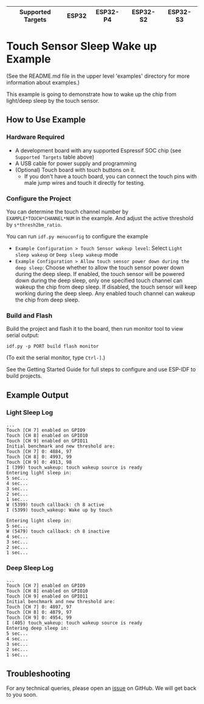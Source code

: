 | Supported Targets | ESP32 | ESP32-P4 | ESP32-S2 | ESP32-S3 |
| ----------------- | ----- | -------- | -------- | -------- |

# Touch Sensor Sleep Wake up Example

(See the README.md file in the upper level 'examples' directory for more information about examples.)

This example is going to demonstrate how to wake up the chip from light/deep sleep by the touch sensor.

## How to Use Example

### Hardware Required

* A development board with any supported Espressif SOC chip (see `Supported Targets` table above)
* A USB cable for power supply and programming
* (Optional) Touch board with touch buttons on it.
    - If you don't have a touch board, you can connect the touch pins with male jump wires and touch it directly for testing.

### Configure the Project

You can determine the touch channel number by ``EXAMPLE*TOUCH*CHANNEL*NUM`` in the example. And adjust the active threshold by ``s*thresh2bm_ratio``.

You can run `idf.py menuconfig` to configure the example

- `Example Configuration > Touch Sensor wakeup level`: Select `Light sleep wakeup` or `Deep sleep wakeup` mode
- `Example Configuration > Allow touch sensor power down during the deep sleep`: Choose whether to allow the touch sensor power down during the deep sleep. If enabled, the touch sensor will be powered down during the deep sleep, only one specified touch channel can wakeup the chip from deep sleep. If disabled, the touch sensor will keep working during the deep sleep. Any enabled touch channel can wakeup the chip from deep sleep.


### Build and Flash

Build the project and flash it to the board, then run monitor tool to view serial output:

```
idf.py -p PORT build flash monitor
```

(To exit the serial monitor, type ``Ctrl-]``.)

See the Getting Started Guide for full steps to configure and use ESP-IDF to build projects.

## Example Output

### Light Sleep Log

```
...
Touch [CH 7] enabled on GPIO9
Touch [CH 8] enabled on GPIO10
Touch [CH 9] enabled on GPIO11
Initial benchmark and new threshold are:
Touch [CH 7] 0: 4884, 97
Touch [CH 8] 0: 4993, 99
Touch [CH 9] 0: 4913, 98
I (399) touch_wakeup: touch wakeup source is ready
Entering light sleep in:
5 sec...
4 sec...
3 sec...
2 sec...
1 sec...
W (5399) touch callback: ch 8 active
I (5399) touch_wakeup: Wake up by touch

Entering light sleep in:
5 sec...
W (5479) touch callback: ch 8 inactive
4 sec...
3 sec...
2 sec...
1 sec...
```

### Deep Sleep Log

```
...
Touch [CH 7] enabled on GPIO9
Touch [CH 8] enabled on GPIO10
Touch [CH 9] enabled on GPIO11
Initial benchmark and new threshold are:
Touch [CH 7] 0: 4897, 97
Touch [CH 8] 0: 4879, 97
Touch [CH 9] 0: 4954, 99
I (405) touch_wakeup: touch wakeup source is ready
Entering deep sleep in:
5 sec...
4 sec...
3 sec...
2 sec...
1 sec...
```

## Troubleshooting

For any technical queries, please open an [issue](https://github.com/espressif/esp-idf/issues) on GitHub. We will get back to you soon.
